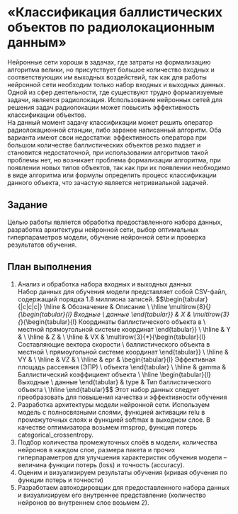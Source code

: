 # «Классификация баллистических объектов по радиолокационным данным»  
Нейронные сети хороши в задачах, где затраты на формализацию алгоритма велики, но присутствует большое количество входных и соответствующих им выходных воздействий, так как для работы нейронной сети необходим только набор входных и выходных данных.\
Одной из сфер деятельности, где существуют трудно формализуемые задачи, является радиолокация. Использование нейронных сетей для решения задач радиолокации может повысить эффективность классификации объектов.\
На данный момент задачу классификации может решить оператор радиолокационной станции, либо заранее написанный алгоритм. Оба варианта имеют свои недостатки: эффективность оператора при большом количестве баллистических объектов резко падает и становится недостаточной, при использовании алгоритмов такой проблемы нет, но возникает проблема формализации алгоритма, при появлении новых типов объектов, так как при их появлении необходимо в виде алгоритма или формулы определить процесс классификации данного объекта, что зачастую является нетривиальной задачей.
## Задание
Целью работы является обработка предоставленного набора данных, разработка архитектуры нейронной сети, выбор оптимальных гиперпараметров модели, обучение нейронной сети и проверка результатов обучения.
## План выполнения 
1.	Анализ и обработка набора входных и выходных данных\
Набор данных для обучения модели представляет собой CSV-файл, содержащий порядка 1.8 миллиона записей.
$$\begin{tabular}{|c|c|c|}
\hline & Обозначение & Описание \\
\hline \multirow{8}{*}{\begin{tabular}{l} 
Входные \\
данные
\end{tabular}} & $\mathrm{X}$ & \multirow{3}{*}{\begin{tabular}{l} 
Координаты баллистического объекта в \\
местной прямоугольной системе координат
\end{tabular}} \\
\hline & $\mathrm{Y}$ & \\
\hline & $\mathrm{Z}$ & \\
\hline & $\mathrm{VX}$ & \multirow{3}{*}{\begin{tabular}{l} 
Составляющие вектора скорости \\
баллистического объекта в местной \\
прямоугольной системе координат
\end{tabular}} \\
\hline & $\mathrm{VY}$ & \\
\hline & $\mathrm{VZ}$ & \\
\hline & $\mathrm{epr}$ & \begin{tabular}{l} 
Эффективная площадь рассеяния (ЭПР) \\
объекта
\end{tabular} \\
\hline & $\mathrm{gamma}$ & Баллистический коэффициент объекта \\
\hline \begin{tabular}{l} 
Выходные \\
данные
\end{tabular} & $\mathrm{type}$ & Тип баллистического объекта \\
\hline
\end{tabular}$$
Этот набор данных следует преобразовать для повышения качества и эффективности обучения
2.	Разработка архитектуры модели нейронной сети.
Используем модель c полносвязными слоями, функцией активации relu в промежуточных слоях и функцией softmax в выходном слое. В качестве оптимизатора возьмем rmsprop, функция потерь categorical_crossentropy. 
3.	Подбор количества промежуточных слоёв в модели, количества нейронов в каждом слое, размера пакета и прочих гиперпараметров для улучшения характеристик обучения модели – величина функции потерь (loss) и точность (accuracy).
4.  Оценим и визуализируем результаты обучения (кривая обучения по функции потерь и точности)
5.  Разработаем автокодировщик для предоставленного набора данных и визуализируем его внутреннее представление (количество нейронов во внутреннем слое возьмем 2).
